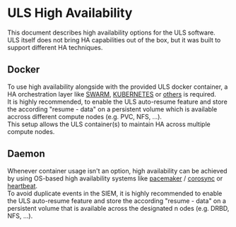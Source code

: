 # ULS High Availability
This document describes high availability options for the ULS software.  
ULS itself does not bring HA capabilities out of the box, but it was built to support different HA techniques.  

## Docker
To use high availability alongside with the provided ULS docker container, a HA orchestration layer like [SWARM](https://docs.docker.com/engine/swarm/), [KUBERNETES](https://kubernetes.io/) or [others](https://devopscube.com/docker-container-clustering-tools/) is required.  
It is highly recommended, to enable the ULS auto-resume feature and store the according "resume - data" on a persistent volume which is available accross different compute nodes (e.g. PVC, NFS, ...).  
This setup allows the ULS container(s) to maintain HA across multiple compute nodes.

## Daemon
Whenever container usage isn't an option, high availability can be achieved by using OS-based high availability systems like [pacemaker](https://clusterlabs.org/) / [corosync](https://de.wikipedia.org/wiki/Corosync_Cluster_Engine) or [heartbeat](http://www.linux-ha.org/wiki/Heartbeat).  
To avoid duplicate events in the SIEM, it is highly recommended to enable the ULS auto-resume feature and store the according "resume - data" on a persistent volume that is available across the designated n odes (e.g. DRBD, NFS, ...).  
